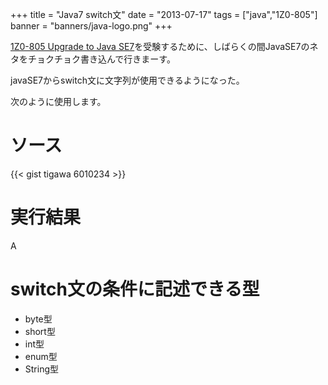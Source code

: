 +++
title = "Java7 switch文"
date = "2013-07-17"
tags = ["java","1Z0-805"]
banner = "banners/java-logo.png"
+++

[1Z0-805 Upgrade to Java SE7](http://education.oracle.com/pls/web_prod-plq-dad/db_pages.getpage?page_id=516&p_org_id=70&lang=JA)を受験するために、しばらくの間JavaSE7のネタをチョクチョク書き込んで行きまーす。

<!--more-->

javaSE7からswitch文に文字列が使用できるようになった。

次のように使用します。

# ソース
{{< gist tigawa 6010234 >}}

# 実行結果
 A

# switch文の条件に記述できる型

- byte型
- short型
- int型
- enum型
- String型
